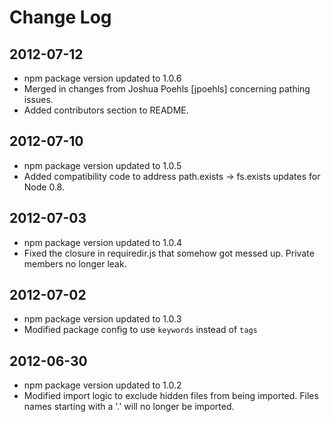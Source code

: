 Change Log
==============

## 2012-07-12 ##
* npm package version updated to 1.0.6
* Merged in changes from Joshua Poehls [jpoehls] concerning pathing issues.
* Added contributors section to README.

## 2012-07-10 ##
* npm package version updated to 1.0.5
* Added compatibility code to address path.exists -> fs.exists updates for Node 0.8.

## 2012-07-03 ##
* npm package version updated to 1.0.4
* Fixed the closure in requiredir.js that somehow got messed up. Private members no longer leak.

## 2012-07-02 ##
* npm package version updated to 1.0.3
* Modified package config to use `keywords` instead of `tags`

## 2012-06-30 ##
* npm package version updated to 1.0.2
* Modified import logic to exclude hidden files from being imported. Files names starting with a '.' will no longer be imported.